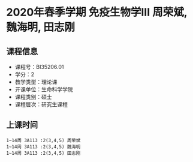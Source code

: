 # 2020年春季学期 免疫生物学III 周荣斌, 魏海明, 田志刚






## 课程信息

- 课程号：BI35206.01
- 学分：2
- 教学类型：理论课
- 开课单位：生命科学学院
- 课程类别：硕士
- 课程层次：研究生课程

## 上课时间

```
1~14周 3A113 :2(3,4,5) 周荣斌
1~14周 3A113 :2(3,4,5) 魏海明
1~14周 3A113 :2(3,4,5) 田志刚
```


